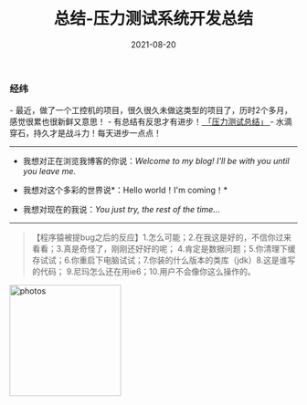 ﻿---
layout: post
title: 总结-压力测试系统开发总结
date: 2021-08-20 
tag: 技術
---


<h3>经纬</h3>
- 最近，做了一个工控机的项目，很久很久未做这类型的项目了，历时2个多月，感觉很累也很新鲜又意思！
- 有总结有反思才有进步！<a href="{{ site.baseurl }}/furikaeri" target="_blank"> 「压力测试总结」 </a> 
- 水滴穿石，持久才是战斗力！每天进步一点点！


-----------------

- 我想对正在浏览我博客的你说：*Welcome to my blog! I'll be with you until you leave me.*


- 我想对这个多彩的世界说*：Hello world！I'm coming！*


- 我想对现在的我说：*You just try, the rest of the time...*

-----------------

> 【程序猿被提bug之后的反应】1.怎么可能；2.在我这是好的，不信你过来看看；3.真是奇怪了，刚刚还好好的呢；
> 4.肯定是数据问题；5.你清理下缓存试试；6.你重启下电脑试试；7.你装的什么版本的类库（jdk）8.这是谁写的代码；
> 9.尼玛怎么还在用ie6；10.用户不会像你这么操作的。 



<a href="/photos/" target="_blank"><img src="http://omjh2j5h3.bkt.clouddn.com/%E5%A4%A9%E7%AD%96.jpg" width="195" height="195" alt="photos"/></a>

